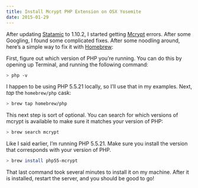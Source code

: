 ```yaml
---
title: Install Mcrypt PHP Extension on OSX Yosemite
date: 2015-01-29
---
```


After updating [Statamic](http://statamic.com/) to 1.10.2, I started getting [Mcrypt](http://en.wikipedia.org/wiki/Mcrypt) errors. After some Googling, I found some complicated fixes. After some noodling around, here’s a simple way to fix it with [Homebrew](http://brew.sh/):

First, figure out which version of PHP you’re running. You can do this by opening up Terminal, and running the following command:

```bash
> php -v
```

I happen to be using PHP 5.5.21 locally, so I’ll use that in my examples. Next, _tap_ the `homebrew/php` cask:

```bash
> brew tap homebrew/php
```

This next step is sort of optional. You can search for which versions of mcrypt is available to make sure it matches your version of PHP:

```bash
> brew search mcrypt
```

Like I said earlier, I’m running PHP 5.5.21. Make sure you install the version that corresponds with your version of PHP.

```bash
> brew install php55-mcrypt
```

That last command took several minutes to install it on my machine. After it is installed, restart the server, and you should be good to go!